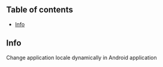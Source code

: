 ## Table of contents
* [Info](#info)

## Info
Change application locale dynamically in Android application
